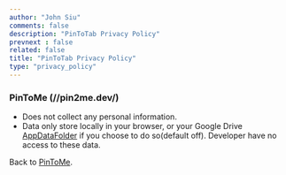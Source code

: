```yaml
---
author: "John Siu"
comments: false
description: "PinToTab Privacy Policy"
prevnext : false
related: false
title: "PinToTab Privacy Policy"
type: "privacy_policy"
---
```

<!--more-->
### PinToMe (//pin2me.dev/)
- Does not collect any personal information.
- Data only store locally in your browser, or your Google Drive [AppDataFolder](https://developers.google.com/drive/api/guides/appdata) if you choose to do so(default off). Developer have no access to these data.

Back to [PinToMe](//pin2me.dev/).